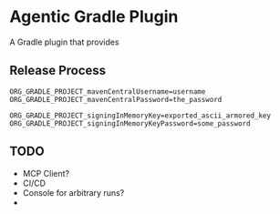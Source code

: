 # Agentic Gradle Plugin

A Gradle plugin that provides 




## Release Process

```
ORG_GRADLE_PROJECT_mavenCentralUsername=username
ORG_GRADLE_PROJECT_mavenCentralPassword=the_password

ORG_GRADLE_PROJECT_signingInMemoryKey=exported_ascii_armored_key
ORG_GRADLE_PROJECT_signingInMemoryKeyPassword=some_password
```

## TODO
- MCP Client?
- CI/CD
- Console for arbitrary runs?
- 
